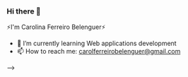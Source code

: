 ### Hi there 👋

⚡I'm Carolina Ferreiro Belenguer⚡


- 🌱 I’m currently learning 
Web applications development
- 📫 How to reach me: carolferreirobelenguer@gmail.com

-->
